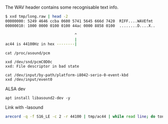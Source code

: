 
The WAV header contains some recognisable text info.
```bash
$ xxd tmp/long.raw | head -2
00000000: 5249 4646 ccba 0600 5741 5645 666d 7420  RIFF....WAVEfmt
00000010: 1000 0000 0100 0100 44ac 0000 8858 0100  ........D....X..

                               ^
                               |
ac44 is 44100Hz in hex --------|
```

```
cat /proc/asound/pcm

xxd /dev/snd/pcmC0D0c
xxd: File descriptor in bad state

cat /dev/input/by-path/platform-i8042-serio-0-event-kbd
xxd /dev/input/event0
```

ALSA dev
```
apt install libasound2-dev -y
```

Link with -lasound

```bash
arecord -q -f S16_LE -c 2 -r 44100 | tmp/ac44 | while read line; do tony $line | aplay --quiet; done
```

